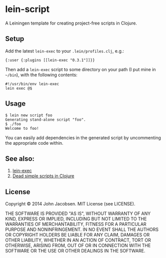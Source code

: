# lein-script

A Leiningen template for creating project-free scripts in Clojure.

## Setup

Add the latest `lein-exec` to your `.lein/profiles.clj`, e.g.:

    {:user {:plugins [[lein-exec "0.3.1"]]}}

Then add a `lein-exec` script to some directory on your 
path (I put mine in `~/bin`), with the following contents:

    #!/usr/bin/env lein-exec
    lein exec @$
    
## Usage

    $ lein new script foo
    Generating stand-alone script "foo".
    $ ./foo
    Welcome to foo!

You can easily add dependencies in the generated script by uncommenting the appropriate code within.

## See also:

1. [lein-exec](https://github.com/kumarshantanu/lein-exec)
1. [Dead simple scripts in Clojure](http://eigenhombre.com/2014/02/16/dead-simple-one-file-scripts-in-clojure/)

## License

Copyright © 2014 John Jacobsen.  MIT License (see LICENSE).

THE SOFTWARE IS PROVIDED "AS IS", WITHOUT WARRANTY OF ANY KIND, EXPRESS OR
IMPLIED, INCLUDING BUT NOT LIMITED TO THE WARRANTIES OF MERCHANTABILITY,
FITNESS FOR A PARTICULAR PURPOSE AND NONINFRINGEMENT. IN NO EVENT SHALL THE
AUTHORS OR COPYRIGHT HOLDERS BE LIABLE FOR ANY CLAIM, DAMAGES OR OTHER
LIABILITY, WHETHER IN AN ACTION OF CONTRACT, TORT OR OTHERWISE, ARISING FROM,
OUT OF OR IN CONNECTION WITH THE SOFTWARE OR THE USE OR OTHER DEALINGS IN
THE SOFTWARE.
